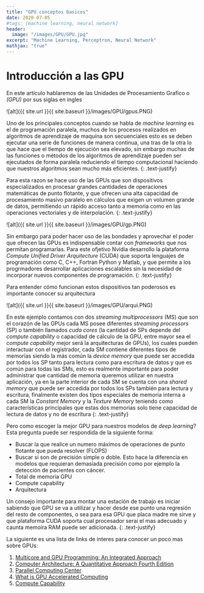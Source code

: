 ```yaml
---
title: "GPU conceptos basicos"
date: 2020-07-05
#tags: [machine learning, neural network]
header:
  image: "/images/GPU/GPU.jpg"
excerpt: "Machine Learning, Perceptron, Neural Network"
mathjax: "true"
---
```


# Introducción a las GPU

En este artículo hablaremos de las Unidades de Procesamiento Grafico o *(GPU)* por sus siglas en ingles  

![alt]({{ site.url }}{{ site.baseurl }}/images/GPU/gpus.PNG)


Uno de los principales conceptos cuando se habla de *machine learning* es el de programación paralela, muchos de los procesos realizados en algoritmos de aprendizaje de maquina son secuenciales esto es se deben ejecutar una serie de funciones de manera continua, una tras de la otra lo que hace que el tiempo de ejecución sea elevado, sin embargo muchas de las funciones o métodos de los algoritmos de aprendizaje pueden ser ejecutados de forma paralela reduciendo el tiempo computacional haciendo que nuestros algoritmos sean mucho más eficientes. 
{: .text-justify}

Para esta razon se hace uso de las GPUs que son dispositivos especializados en procesar grandes cantidades de operaciones matemáticas de punto flotante, y  que ofrecen una alta capacidad de procesamiento masivo paralelo en cálculos que exigen un volumen grande de datos, permitiendo un rápido acceso  tanto a memoria como en las operaciones vectoriales y de interpolación.
{: .text-justify}

![alt]({{ site.url }}{{ site.baseurl }}/images/GPU/gp.PNG)

Sin embargo para poder hacer uso de las bondades y aprovechar el poder que ofrecen las GPUs es indispensable contar con *frameworks* que nos permitan programarlas. Para este ofjetivo Nvidia desarrollo la plataforma  *Compute Unified Driver Arquitecture* (CUDA)  que soporta lenguajes de programación como C, C++, Fortran Python y Matlab, y que permite a los progrmadores desarrollar aplicaciones escalables sin la necesidad de incorporar nuevos componentes de programación.
{: .text-justify}


Para entender cómo funcionan estos dispositivos tan poderosos es importante conocer su arquitectura

![alt]({{ site.url }}{{ site.baseurl }}/images/GPU/arqui.PNG)

En este ejemplo contamos con dos *streaming multiprocessors* (MS) que son el corazón de las GPUs cada MS posee diferentes *streaming processors* (SP) o también llamados *cuda cores* (la cantidad de SPs depende del *compute capability* o capacidad de cálculo de la GPU, entre mayor sea el *compute capability* mejor será la arquitecturas de GPUs), los cuales pueden interactuar con el registrador, cada SM contiene diferentes tipos de memorias siendo la más común la *device memory* que puede ser accedida por todos los SP tanto  para lectura como para escritura de datos y que es común para todas las SMs, esto es realmente importante para poder administrar que cantidad de memoria queremos utilizar en nuestra aplicación, ya en la parte interior de cada SM se cuenta con una *shared memory* que puede ser accedida por todos los SPs también para lectura y escritura, finalmente existen dos tipos especiales de memoria interna a cada SM la *Constant Memory* y la *Texture Memory* teniendo como características principales que estas dos memorias solo tiene capacidad de lectura de datos y no de escritura 
{: .text-justify}


Pero como escoger la mejor GPU para nuestros modelos de *deep learning*? Esta pregunta puede ser respondida de la siguiente forma:

* Buscar la que realice un numero máximos de operaciones de punto flotante que pueda resolver (FLOPS)
* Buscar si son de precisión simple o doble. Esto hace la diferencia en modelos que requieran demasiada precisión como por ejemplo la detección de pacientes con cáncer.
* Total de memoria GPU
* Compute capability
* Arquitectura

Un consejo importante para montar una estación de trabajo es iniciar sabiendo que GPU se va a utilizar y hacer desde ese punto una regresión del resto de componentes, o sea para esa GPU que placa madre me sirve y que plataforma CUDA soporta cual procesador serai el mas adecuado y caunta memoira RAM puede ser adicionada. 
{: .text-justify}



La siguiente es una lista de links de interes para conocer un poco mas sobre GPUs:
1. [Multicore and GPU Programming: An Integrated Approach](https://www.amazon.com.br/Multicore-GPU-Programming-Integrated-Approach-ebook/dp/B00QWZ2690/ref=sr_1_1?ie=UTF8&qid=1496876593&sr=8-1&keywords=Multicore+and+GPU+Programming%3A+An+Integrated+Approach)
2. [Computer Architecture: A Quantitative Approach Fourth Edition](https://users.dimi.uniud.it/~antonio.dangelo/OpSys/materials/Computer_Architecture.pdf)
3. [Parallel Computing Center](http://parallelcompute.sourceforge.net/parcom.php)
3. [What is GPU Accelerated Computing](http://www.nvidia.com/object/what-is-gpu-computing.html)
3. [Compute Capability](https://developer.nvidia.com/cuda-gpus)
